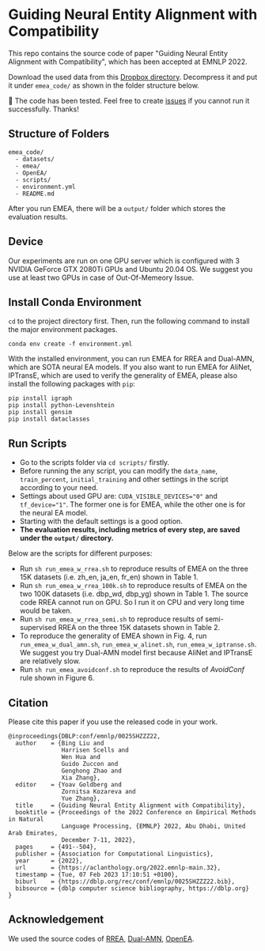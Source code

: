 # Guiding Neural Entity Alignment with Compatibility

This repo contains the source code of paper "Guiding Neural Entity Alignment with Compatibility", which has been accepted at EMNLP 2022.

Download the used data from this [Dropbox directory](https://www.dropbox.com/sh/ff6fr22e636lby8/AACQYSPOkX3Oy7NUNk8L2dgqa?dl=0).
Decompress it and put it under `emea_code/` as shown in the folder structure below.

:pushpin: The code has been tested. Feel free to create [issues](https://github.com/uqbingliu/EMEA/issues) if you cannot run it successfully. Thanks!


## Structure of Folders

```
emea_code/
  - datasets/
  - emea/
  - OpenEA/
  - scripts/
  - environment.yml
  - README.md
```

After you run EMEA, there will be a `output/` folder which stores the evaluation results.

## Device
Our experiments are run on one GPU server which is configured with 3 NVIDIA GeForce GTX 2080Ti GPUs and Ubuntu 20.04 OS.
We suggest you use at least two GPUs in case of Out-Of-Memeory Issue.


## Install Conda Environment
`cd` to the project directory first. Then, run the following command to install the major environment packages.
```shell
conda env create -f environment.yml
```

With the installed environment, you can run EMEA for RREA and Dual-AMN, which are SOTA neural EA models.
If you also want to run EMEA for AliNet, IPTransE, which are used to verify the generality of EMEA, please also install the following packages with `pip`:
```shell
pip install igraph
pip install python-Levenshtein
pip install gensim
pip install dataclasses
```

## Run Scripts
* Go to the scripts folder via `cd scripts/` firstly.
* Before running the any script, you can modify the `data_name`, `train_percent`, `initial_training` and other settings in the script according to your need.
* Settings about used GPU are: `CUDA_VISIBLE_DEVICES="0"` and `tf_device="1"`. The former one is for EMEA, while the other one is for the neural EA model.
* Starting with the default settings is a good option.
* **The evaluation results, including metrics of every step, are saved under the `output/` directory.**

Below are the scripts for different purposes:

* Run `sh run_emea_w_rrea.sh` to reproduce results of EMEA on the three 15K datasets (i.e. zh_en, ja_en, fr_en) shown in Table 1.
* Run `sh run_emea_w_rrea_100k.sh` to reproduce results of EMEA on the two 100K datasets (i.e. dbp_wd, dbp_yg) shown in Table 1. The source code RREA cannot run on GPU. So I run it on CPU and very long time would be taken.
* Run `sh run_emea_w_rrea_semi.sh` to reproduce results of semi-supervised RREA on the three 15K datasets shown in Table 2.
* To reproduce the generality of EMEA shown in Fig. 4, run `run_emea_w_dual_amn.sh`, `run_emea_w_alinet.sh`, `run_emea_w_iptranse.sh`.
We suggest you try Dual-AMN model first because AliNet and IPTransE are relatively slow.
* Run `sh run_emea_avoidconf.sh` to reproduce the results of _AvoidConf_ rule shown in Figure 6.

## Citation

Please cite this paper if you use the released code in your work.
```
@inproceedings{DBLP:conf/emnlp/0025SHZZZ22,
  author    = {Bing Liu and
               Harrisen Scells and
               Wen Hua and
               Guido Zuccon and
               Genghong Zhao and
               Xia Zhang},
  editor    = {Yoav Goldberg and
               Zornitsa Kozareva and
               Yue Zhang},
  title     = {Guiding Neural Entity Alignment with Compatibility},
  booktitle = {Proceedings of the 2022 Conference on Empirical Methods in Natural
               Language Processing, {EMNLP} 2022, Abu Dhabi, United Arab Emirates,
               December 7-11, 2022},
  pages     = {491--504},
  publisher = {Association for Computational Linguistics},
  year      = {2022},
  url       = {https://aclanthology.org/2022.emnlp-main.32},
  timestamp = {Tue, 07 Feb 2023 17:10:51 +0100},
  biburl    = {https://dblp.org/rec/conf/emnlp/0025SHZZZ22.bib},
  bibsource = {dblp computer science bibliography, https://dblp.org}
}
```


## Acknowledgement
We used the source codes of [RREA](https://github.com/MaoXinn/RREA), [Dual-AMN](https://github.com/MaoXinn/Dual-AMN), [OpenEA](https://github.com/nju-websoft/OpenEA).
